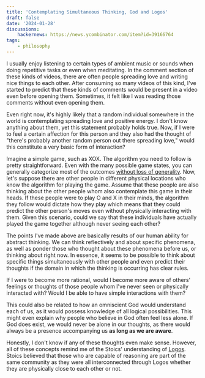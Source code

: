 ```yaml
---
title: 'Contemplating Simultaneous Thinking, God and Logos'
draft: false
date: '2024-01-28'
discussions:
    hackernews: https://news.ycombinator.com/item?id=39166764
tags:
    - philosophy
---
```


I usually enjoy listening to certain types of ambient music or sounds when
doing repetitive tasks or even when meditating. In the comment section of these
kinds of videos, there are often people spreading love and writing nice things
to each other. After consuming so many videos of this kind, I've started to
predict that these kinds of comments would be present in a video even before
opening them. Sometimes, it felt like I was reading those comments without even
opening them.

Even right now, it's highly likely that a random individual somewhere in the
world is contemplating spreading love and positive energy. I don't know
anything about them, yet this statement probably holds true. Now, if I were to
feel a certain affection for this person and they also had the thought of
"there's probably another random person out there spreading love," would this
constitute a very basic form of interaction?

Imagine a simple game, such as XOX. The algorithm you need to follow is pretty
straightforward. Even with the many possible game states, you can generally
categorize most of the outcomes [without loss of
generality](https://en.wikipedia.org/wiki/Without_loss_of_generality). Now,
let's suppose there are other people in different physical locations who know
the algorithm for playing the game. Assume that these people are also thinking
about the other people whom also contemplate this game in their heads. If these
people were to play O and X in their minds, the algorithm they follow would
dictate how they play which means that they could predict the other person's
moves even without physically interacting with them. Given this scenario, could
we say that these individuals have actually played the game together although
never seeing each other?

The points I've made above are basically results of our human ability for
abstract thinking. We can think reflectively and about specific phenomena, as
well as ponder those who thought about these phenomena before us, or thinking
about right now. In essence, it seems to be possible to think about specific
things simultaneously with other people and even predict their thoughts if the
domain in which the thinking is occurring has clear rules.

If I were to become more rational, would I become more aware of others'
feelings or thoughts of those people whom I've never seen or physically
interacted with? Would I be able to have simple interactions with them?

This could also be related to how an omniscient God would understand each of
us, as it would possess knowledge of all logical possibilities. This might even
explain why people who believe in God often feel less alone. If God does exist,
we would never be alone in our thoughts, as there would always be a presence
accompanying us **as long as we are aware**.

Honestly, I don't know if any of these thoughts even make sense. However, all
of these concepts remind me of the Stoics' understanding of
[Logos](https://en.wikipedia.org/wiki/Logos). Stoics believed that those who
are capable of reasoning are part of the same community as they were all
interconnected through Logos whether they are physically close to each other or
not.
